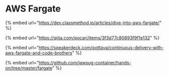 # AWS Fargate

{% embed url="https://dev.classmethod.jp/articles/dive-into-aws-fargate/" %}

{% embed url="https://qiita.com/pocari/items/3f3d77c80893f9f1e132" %}

{% embed url="https://speakerdeck.com/pottava/continuous-delivery-with-aws-fargate-and-code-brothers" %}



{% embed url="https://github.com/jawsug-container/hands-on/tree/master/fargate" %}




